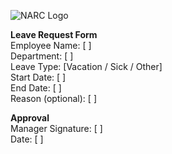 ![NARC Logo](../images/narc-logo.svg)

**Leave Request Form**  
Employee Name: [ ]  
Department: [ ]  
Leave Type: [Vacation / Sick / Other]  
Start Date: [ ]  
End Date: [ ]  
Reason (optional): [ ]  

**Approval**  
Manager Signature: [ ]  
Date: [ ]